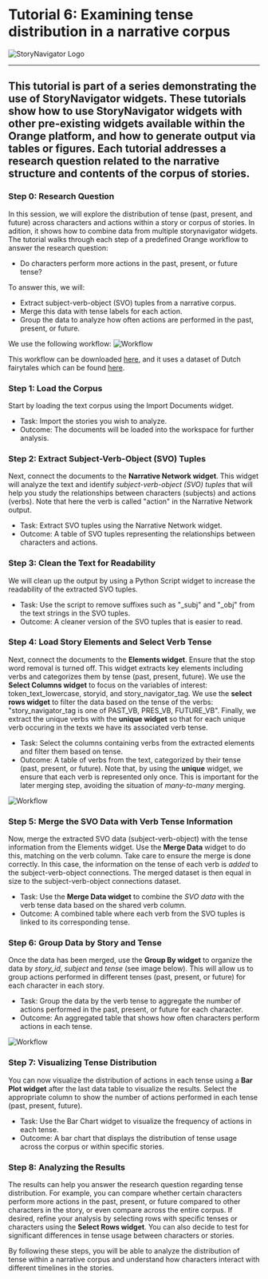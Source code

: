 # Tutorial 6: Examining tense distribution in a narrative corpus

![StoryNavigator Logo](../../doc/widgets/images/storynavigator_logo_small.png)

---
This tutorial is part of a series demonstrating the use of StoryNavigator widgets. These tutorials show how to use StoryNavigator widgets with other pre-existing widgets available within the Orange platform, and how to generate output via tables or figures. Each tutorial addresses a research question related to the narrative structure and contents of the corpus of stories.
---

### Step 0: Research Question
In this session, we will explore the distribution of tense (past, present, and future) across characters and actions within a story or corpus of stories. In adition, it shows how to combine data from multiple storynavigator widgets. The tutorial walks through each step of a predefined Orange workflow to answer the research question:

- Do characters perform more actions in the past, present, or future tense?

To answer this, we will:

- Extract subject-verb-object (SVO) tuples from a narrative corpus.
- Merge this data with tense labels for each action.
- Group the data to analyze how often actions are performed in the past, present, or future.

We use the following workflow:
![Workflow](../../doc/widgets/images/past_present_future_tense.png)

This workflow can be downloaded [here](../../doc/widgets/workflows/), and it uses a dataset of Dutch fairytales which can be found [here](../../doc/widgets/fairytales/).

### Step 1: Load the Corpus
Start by loading the text corpus using the Import Documents widget.

- Task: Import the stories you wish to analyze.
- Outcome: The documents will be loaded into the workspace for further analysis.

### Step 2: Extract Subject-Verb-Object (SVO) Tuples
Next, connect the documents to the **Narrative Network widget**. This widget will analyze the text and identify *subject-verb-object (SVO) tuples* that will help you study the relationships between characters (subjects) and actions (verbs). Note that here the verb is called "action" in the Narrative Network output.

- Task: Extract SVO tuples using the Narrative Network widget.
- Outcome: A table of SVO tuples representing the relationships between characters and actions.

### Step 3: Clean the Text for Readability
We will clean up the output by using a Python Script widget to increase the readability of the extracted SVO tuples.

- Task: Use the script to remove suffixes such as "_subj" and "_obj" from the text strings in the SVO tuples.
- Outcome: A cleaner version of the SVO tuples that is easier to read.

### Step 4: Load Story Elements and Select Verb Tense
Next, connect the documents to the **Elements widget**. Ensure that the stop word removal is turned off. This widget extracts key elements including verbs and categorizes them by tense (past, present, future). We use the **Select Columns widget** to focus on the variables of interest: token_text_lowercase, storyid, and story_navigator_tag. We use the **select rows widget** to filter the data based on the tense of the verbs: "story_navigator_tag is one of PAST_VB, PRES_VB, FUTURE_VB".  Finally, we extract the unique verbs with the **unique widget** so that for each unique verb occuring in the texts we have its associated verb tense.

- Task: Select the columns containing verbs from the extracted elements and filter them based on tense.
- Outcome: A table of verbs from the text, categorized by their tense (past, present, or future). Note that, by using the **unique** widget, we ensure that each verb is represented only once. This is important for the later merging step, avoiding the situation of *many-to-many* merging.

![Workflow](../../doc/widgets/images/unique.png)


### Step 5: Merge the SVO Data with Verb Tense Information
Now, merge the extracted SVO data (subject-verb-object) with the tense information from the Elements widget. Use the **Merge Data** widget to do this, matching on the verb column. Take care to ensure the merge is done correctly. In this case, the information on the tense of each verb is *added* to the subject-verb-object connections. The merged dataset is then equal in size to the subject-verb-object connections dataset.

- Task: Use the **Merge Data widget** to combine the *SVO data* with the verb tense data based on the shared verb column.
- Outcome: A combined table where each verb from the SVO tuples is linked to its corresponding tense.

### Step 6: Group Data by Story and Tense
Once the data has been merged, use the **Group By widget** to organize the data by *story_id*, *subject* and *tense* (see image below). This will allow us to group actions performed in different tenses (past, present, or future) for each character in each story.

- Task: Group the data by the verb tense to aggregate the number of actions performed in the past, present, or future for each character.
- Outcome: An aggregated table that shows how often characters perform actions in each tense.

![Workflow](../../doc/widgets/images/group_by.png)

### Step 7: Visualizing Tense Distribution
You can now visualize the distribution of actions in each tense using a **Bar Plot widget** after the last data table to visualize the results. Select the appropriate column to show the number of actions performed in each tense (past, present, future).

- Task: Use the Bar Chart widget to visualize the frequency of actions in each tense.
- Outcome: A bar chart that displays the distribution of tense usage across the corpus or within specific stories.

### Step 8: Analyzing the Results
The results can help you answer the research question regarding tense distribution. For example, you can compare whether certain characters perform more actions in the past, present, or future compared to other characters in the story, or even compare across the entire corpus. If desired, refine your analysis by selecting rows with specific tenses or characters using the **Select Rows widget**. You can also decide to test for significant differences in tense usage between characters or stories.

By following these steps, you will be able to analyze the distribution of tense within a narrative corpus and understand how characters interact with different timelines in the stories.